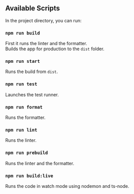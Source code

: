 ## Available Scripts

In the project directory, you can run:

### `npm run build`
First it runs the linter and the formatter.<br />
Builds the app for production to the `dist` folder.<br />

### `npm run start`
Runs the build from `dist`.<br />

### `npm run test`
Launches the test runner.<br />

### `npm run format`
Runs the formatter.<br />

### `npm run lint`
Runs the linter.<br />

### `npm run prebuild`
Runs the linter and the formatter.<br />

### `npm run build:live`
Runs the code in watch mode using nodemon and ts-node.<br />
